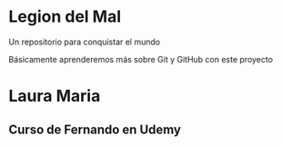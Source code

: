 # Legion del Mal
Un repositorio para conquistar el mundo

Básicamente aprenderemos más sobre Git y GitHub con este proyecto


# Laura Maria


## Curso de Fernando en Udemy
